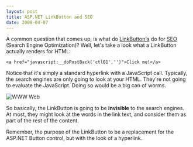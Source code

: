 ```yaml
---
layout: post
title: ASP.NET LinkButton and SEO
date: 2008-04-07
---
```


A common question that comes up, is what do [LinkButton's](http://msdn2.microsoft.com/en-us/library/system.web.ui.webcontrols.linkbutton.aspx) do for [SEO](http://en.wikipedia.org/wiki/Search_engine_optimization) (Search Engine Optimization)? Well, let's take a look what a LinkButton actually renders for HTML:

	<a href="javascript:__doPostBack('ctl01','')">Click me!</a>

Notice that it's simply a standard hyperlink with a JavaScript call. Typically, the search engines are only going to look at your HTML. They're not going to evaluate the JavaScript. Doing so would be a big can of worms.

![WWW Web](www-web.png) 

So basically, the LinkButton is going to be **invisible** to the search engines. At most, they might look at the words in the link text, and consider them as part of the rest of the content.

Remember, the purpose of the LinkButton to be a replacement for the ASP.NET Button control, but with the look of a hyperlink.